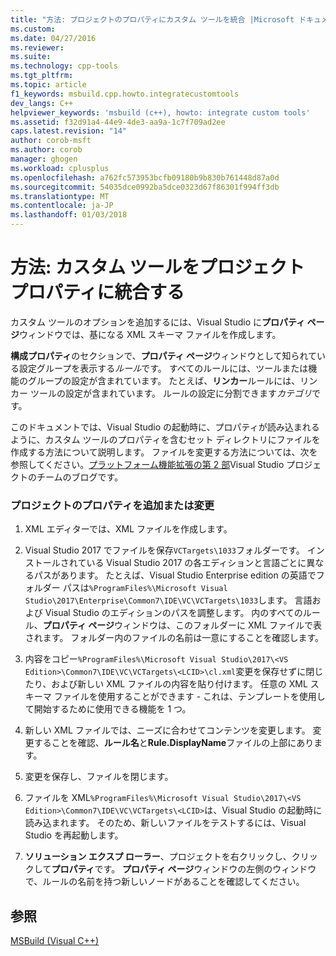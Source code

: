 ```yaml
---
title: "方法: プロジェクトのプロパティにカスタム ツールを統合 |Microsoft ドキュメント"
ms.custom: 
ms.date: 04/27/2016
ms.reviewer: 
ms.suite: 
ms.technology: cpp-tools
ms.tgt_pltfrm: 
ms.topic: article
f1_keywords: msbuild.cpp.howto.integratecustomtools
dev_langs: C++
helpviewer_keywords: 'msbuild (c++), howto: integrate custom tools'
ms.assetid: f32d91a4-44e9-4de3-aa9a-1c7f709ad2ee
caps.latest.revision: "14"
author: corob-msft
ms.author: corob
manager: ghogen
ms.workload: cplusplus
ms.openlocfilehash: a762fc573953bcfb09180b9b830b761448d87a0d
ms.sourcegitcommit: 54035dce0992ba5dce0323d67f86301f994ff3db
ms.translationtype: MT
ms.contentlocale: ja-JP
ms.lasthandoff: 01/03/2018
---
```

# <a name="how-to-integrate-custom-tools-into-the-project-properties"></a>方法: カスタム ツールをプロジェクト プロパティに統合する
カスタム ツールのオプションを追加するには、Visual Studio に**プロパティ ページ**ウィンドウでは、基になる XML スキーマ ファイルを作成します。  
  
 **構成プロパティ**のセクションで、**プロパティ ページ**ウィンドウとして知られている設定グループを表示する*ルール*です。 すべてのルールには、ツールまたは機能のグループの設定が含まれています。 たとえば、**リンカー**ルールには、リンカー ツールの設定が含まれています。 ルールの設定に分割できます*カテゴリ*です。  
  
 このドキュメントでは、Visual Studio の起動時に、プロパティが読み込まれるように、カスタム ツールのプロパティを含むセット ディレクトリにファイルを作成する方法について説明します。 ファイルを変更する方法については、次を参照してください。[プラットフォーム機能拡張の第 2 部](http://go.microsoft.com/fwlink/p/?linkid=191489)Visual Studio プロジェクトのチームのブログです。  
  
### <a name="to-add-or-change-project-properties"></a>プロジェクトのプロパティを追加または変更  
  
1.  XML エディターでは、XML ファイルを作成します。  
  
2.  Visual Studio 2017 でファイルを保存`VCTargets\1033`フォルダーです。 インストールされている Visual Studio 2017 の各エディションと言語ごとに異なるパスがあります。 たとえば、Visual Studio Enterprise edition の英語でフォルダー パスは`%ProgramFiles%\Microsoft Visual Studio\2017\Enterprise\Common7\IDE\VC\VCTargets\1033`します。 言語および Visual Studio のエディションのパスを調整します。 内のすべてのルール、**プロパティ ページ**ウィンドウは、このフォルダーに XML ファイルで表されます。 フォルダー内のファイルの名前は一意にすることを確認します。  
  
3.  内容をコピー`%ProgramFiles%\Microsoft Visual Studio\2017\<VS Edition>\Common7\IDE\VC\VCTargets\<LCID>\cl.xml`変更を保存せずに閉じたり、および新しい XML ファイルの内容を貼り付けます。 任意の XML スキーマ ファイルを使用することができます - これは、テンプレートを使用して開始するために使用できる機能を 1 つ。  
  
4.  新しい XML ファイルでは、ニーズに合わせてコンテンツを変更します。 変更することを確認、**ルール名**と**Rule.DisplayName**ファイルの上部にあります。  
  
5.  変更を保存し、ファイルを閉じます。  
  
6.  ファイルを XML`%ProgramFiles%\Microsoft Visual Studio\2017\<VS Edition>\Common7\IDE\VC\VCTargets\<LCID>`は、Visual Studio の起動時に読み込まれます。 そのため、新しいファイルをテストするには、Visual Studio を再起動します。  
  
7.  **ソリューション エクスプ ローラー**、プロジェクトを右クリックし、クリックして**プロパティ**です。 **プロパティ ページ**ウィンドウの左側のウィンドウで、ルールの名前を持つ新しいノードがあることを確認してください。  
  
## <a name="see-also"></a>参照  
 [MSBuild (Visual C++)](../build/msbuild-visual-cpp.md)

